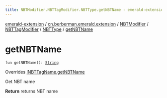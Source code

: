 ```yaml
---
title: NBTModifier.NBTTagModifier.NBTType.getNBTName - emerald-extension
---
```


[emerald-extension](../../../../index.html) / [cn.berberman.emerald.extension](../../../index.html) / [NBTModifier](../../index.html) / [NBTTagModifier](../index.html) / [NBTType](index.html) / [getNBTName](.)

# getNBTName

`fun getNBTName(): `[`String`](https://kotlinlang.org/api/latest/jvm/stdlib/kotlin/-string/index.html)

Overrides [INBTTagName.getNBTName](../-i-n-b-t-tag-name/get-n-b-t-name.html)

Get NBT name

**Return**
returns NBT name


